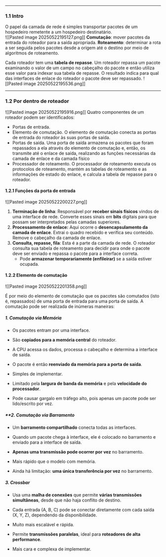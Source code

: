 
---

### **1.1 Intro**
O papel da camada de rede é  simples transportar pacotes de um hospedeiro remetente a um hospedeiro destinatário.  
![[Pasted image 20250522195127.png]]
**Comutação**: mover pacotes da entrada do roteador para a saída apropriada.
**Roteamento**: determinar a rota a ser seguida pelos pacotes desde a origem até o destino por meio de algoritmos de roteamento.

Cada roteador tem uma **tabela de repasse**. Um roteador repassa um pacote examinando o valor de um campo no cabeçalho do pacote e então utiliza esse valor para indexar sua tabela de repasse. O resultado indica para qual das interfaces de enlace do roteador o pacote deve ser repassado.
![[Pasted image 20250522195536.png]]

---
### **1.2 Por dentro de roteador**

![[Pasted image 20250522195916.png]]
Quatro componentes de um roteador podem ser identificados: 
- Portas de entrada.
- Elemento de comutação. O elemento de comutação conecta as portas de entrada do roteador às suas portas de saída. 
- Portas de saída. Uma porta de saída armazena os pacotes que foram repassados a ela através do elemento de comutação e, então, os transmite até o enlace de saída, realizando as funções necessárias da camada de enlace e da camada físico
- Processador de roteamento. O processador de roteamento executa os protocolos de roteamento, mantém as tabelas de roteamento e as informações de estado do enlace, e calcula a tabela de repasse para o roteador. 

#### **1.2.1 Funções da porta de entrada**
![[Pasted image 20250522200227.png]]
1. **Terminação de linha**: Responsável por **receber sinais físicos** vindos de uma interface de rede. Converte esses sinais em **bits** digitais para que possam ser interpretados pelas camadas superiores.
2. **Processamento de enlace:** Aqui ocorre o **desencapsulamento da camada de enlace**. Extrai o quadro recebido e verifica seu conteúdo. Remove o cabeçalho da camada de enlace.
3. **Consulta, repasse, fila**: Esta é a parte da camada de rede. O roteador consulta sua tabela de roteamento para decidir para onde o pacote deve ser enviado e repassa o pacote para a interface correta.
    - Pode **armazenar temporariamente (enfileirar)** se a saída estiver ocupada.
#### **1.2.2 Elemento de comutação**
![[Pasted image 20250522201358.png]]

É por meio do elemento de comutação que os pacotes são comutados (isto é, repassados) de uma porta de entrada para uma porta de saída. A comutação pode ser realizada de inúmeras maneiras:
##### 1. **Comutação via Memória**
- Os pacotes entram por uma interface.
- São **copiados para a memória central** do roteador.
- A CPU acessa os dados, processa o cabeçalho e determina a interface de saída.
- O pacote é então **reenviado da memória para a porta de saída**.

- Simples de implementar.
- Limitado pela **largura de banda da memória** e pela **velocidade do processador**.
- Pode causar gargalo em tráfego alto, pois apenas um pacote pode ser lido/escrito por vez.

##### **2. Comutação via Barramento
- Um **barramento compartilhado** conecta todas as interfaces.
- Quando um pacote chega à interface, ele é colocado no barramento e enviado para a interface de saída.
- **Apenas uma transmissão pode ocorrer por vez** no barramento.

- Mais rápido que o modelo com memória.
- Ainda há limitação: **uma única transferência por vez** no barramento.

##### 3. **Crossbar** 
- Usa uma **malha de conexões** que permite **várias transmissões simultâneas**, desde que não haja conflito de destino.
- Cada entrada (A, B, C) pode se conectar diretamente com cada saída (X, Y, Z), dependendo da disponibilidade.

- Muito mais escalável e rápida.    
- Permite **transmissões paralelas**, ideal para **roteadores de alta performance**.
- Mais cara e complexa de implementar.
